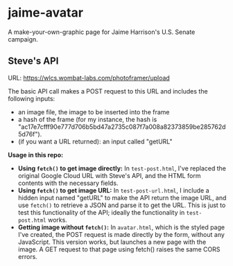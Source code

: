 # jaime-avatar

A make-your-own-graphic page for Jaime Harrison's U.S. Senate campaign. 

## Steve's API

URL: https://wlcs.wombat-labs.com/photoframer/upload 

The basic API call makes a POST request to this URL and includes the following inputs: 
- an image file, the image to be inserted into the frame 
- a hash of the frame (for my instance, the hash is "ac17e7cfff90e777d706b5bd47a2735c087f7a008a82373859be285762d5d76f").
- (if you want a URL returned): an input called "getURL"

**Usage in this repo:** 
- **Using `fetch()` to get image directly:** In `test-post.html`, I've replaced the original Google Cloud URL with Steve's API, and the HTML form contents with the necessary fields.
- **Using `fetch()` to get image URL:** In `test-post-url.html`, I include a hidden input named "getURL" to make the API return the image URL, and use `fetch()` to retrieve a JSON and parse it to get the URL. This is just to test this functionality of the API; ideally the functionality in `test-post.html` works. 
- **Getting image without `fetch()`:** In `avatar.html`, which is the styled page I've created, the POST request is made directly by the form, without any JavaScript. This version works, but launches a new page with the image. A GET request to that page using fetch() raises the same CORS errors. 
